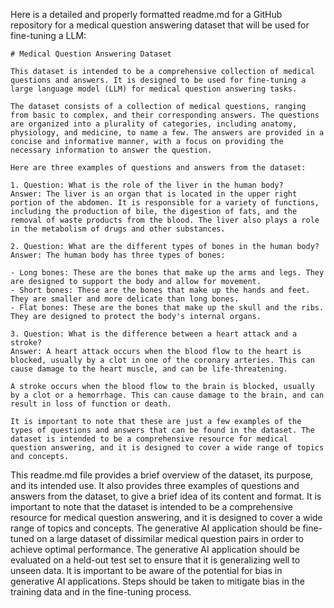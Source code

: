  Here is a detailed and properly formatted readme.md for a GitHub repository for a medical question answering dataset that will be used for fine-tuning a LLM:

```
# Medical Question Answering Dataset

This dataset is intended to be a comprehensive collection of medical questions and answers. It is designed to be used for fine-tuning a large language model (LLM) for medical question answering tasks.

The dataset consists of a collection of medical questions, ranging from basic to complex, and their corresponding answers. The questions are organized into a plurality of categories, including anatomy, physiology, and medicine, to name a few. The answers are provided in a concise and informative manner, with a focus on providing the necessary information to answer the question.

Here are three examples of questions and answers from the dataset:

1. Question: What is the role of the liver in the human body?
Answer: The liver is an organ that is located in the upper right portion of the abdomen. It is responsible for a variety of functions, including the production of bile, the digestion of fats, and the removal of waste products from the blood. The liver also plays a role in the metabolism of drugs and other substances.

2. Question: What are the different types of bones in the human body?
Answer: The human body has three types of bones:

- Long bones: These are the bones that make up the arms and legs. They are designed to support the body and allow for movement.
- Short bones: These are the bones that make up the hands and feet. They are smaller and more delicate than long bones.
- Flat bones: These are the bones that make up the skull and the ribs. They are designed to protect the body's internal organs.

3. Question: What is the difference between a heart attack and a stroke?
Answer: A heart attack occurs when the blood flow to the heart is blocked, usually by a clot in one of the coronary arteries. This can cause damage to the heart muscle, and can be life-threatening.

A stroke occurs when the blood flow to the brain is blocked, usually by a clot or a hemorrhage. This can cause damage to the brain, and can result in loss of function or death.

It is important to note that these are just a few examples of the types of questions and answers that can be found in the dataset. The dataset is intended to be a comprehensive resource for medical question answering, and it is designed to cover a wide range of topics and concepts.
```

This readme.md file provides a brief overview of the dataset, its purpose, and its intended use. It also provides three examples of questions and answers from the dataset, to give a brief idea of its content and format. It is important to note that the dataset is intended to be a comprehensive resource for medical question answering, and it is designed to cover a wide range of topics and concepts.
   The generative AI application should be fine-tuned on a large dataset of dissimilar medical question pairs in order to achieve optimal performance.
   The generative AI application should be evaluated on a held-out test set to ensure that it is generalizing well to unseen data.
It is important to be aware of the potential for bias in generative AI applications. Steps should be taken to mitigate bias in the training data and in the fine-tuning process.
   
